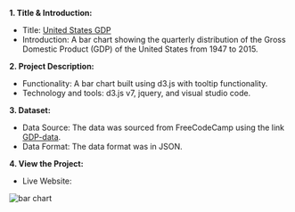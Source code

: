 
**1. Title & Introduction:**
- Title:  [United States GDP]()
- Introduction: A bar chart showing the quarterly distribution of the Gross Domestic Product (GDP) of the United States from 1947 to 2015. 

**2. Project Description:**
* Functionality: A bar chart built using d3.js with tooltip functionality. 
* Technology and tools: d3.js v7, jquery, and visual studio code.

**3. Dataset:**
* Data Source: The data was sourced from FreeCodeCamp using the link [GDP-data](https://raw.githubusercontent.com/freeCodeCamp/ProjectReferenceData/master/GDP-data.json).
* Data Format: The data format was in JSON.

**4. View the Project:**
* Live Website: 

![bar chart](https://github.com/ibraeh/barchart/assets/29314702/0f5e296f-5768-4640-8f5e-b222bc5b7fdc)
